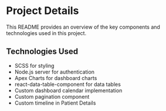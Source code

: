 # Project Details

This README provides an overview of the key components and technologies used in this project.

## Technologies Used

- SCSS for styling
- Node.js server for authentication
- Apex Charts for dashboard charts
- react-data-table-component for data tables
- Custom dashboard calendar implementation
- Custom pagination component
- Custom timeline in Patient Details
